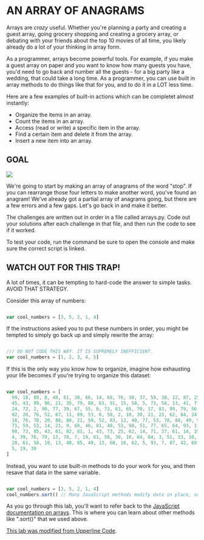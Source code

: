 # AN ARRAY OF ANAGRAMS

Arrays are *crazy* useful. Whether you're planning a party and creating a guest array, going grocery shopping and creating a grocery array, or debating with your friends about the top 10 movies of all time, you likely already do a lot of your thinking in array form.

As a programmer, arrays become powerful tools. For example, if you make a guest array on paper and you want to know how many guests you have, you'd need to go back and number all the guests - for a big party like a wedding, that could take a long time. As a programmer, you can use built in array methods to do things like that for you, and to do it in a LOT less time.

Here are a few examples of built-in actions which can be completet almost instantly:
* Organize the items in an array.
* Count the items in an array.
* Access (read or write) a specific item in the array.
* Find a certain item and delete it from the array.
* Insert a new item into an array.

## GOAL

![](https://cdn.glitch.com/bec6346d-f179-4fc3-99e3-46c0ecf8112a%2Fanagram.gif?v=1593185504495)

We're going to start by making an array of anagrams of the word "stop". If you can rearrange those four letters to make another word, you've found an anagram! We've already got a partial array of anagrams going, but there are a few errors and a few gaps. Let's go back in and make it better.

The challenges are written out in order in a file called arrays.py. Code out your solutions after each challenge in that file, and then run the code to see if it worked.  

To test your code, run the command be sure to open the console and make sure the correct script is linked.

## WATCH OUT FOR THIS TRAP!

A lot of times, it can be tempting to hard-code the answer to simple tasks. AVOID THAT STRATEGY.

Consider this array of numbers:

```js

var cool_numbers = [3, 5, 2, 1, 4]

```

If the instructions asked you to put these numbers in order, you might be tempted to simply go back up and simply rewrite the array:

```js

/// DO NOT CODE THIS WAY. IT IS SUPREMELY INEFFICIENT.
var cool_numbers = [1, 2, 3, 4, 5]

```

If this is the only way you know how to organize, imagine how exhausting your life becomes if you're trying to organize this dataset:

```js

var cool_numbers = [
  99, 18, 89, 8, 48, 61, 30, 66, 14, 68, 76, 38, 37, 59, 38, 12, 87, 25, 67, 53, 17, 23, 89,
  45, 43, 99, 96, 21, 35, 79, 88, 63, 91, 15, 58, 5, 73, 58, 13, 41, 77, 84, 31, 22, 57,
  24, 72, 2, 90, 77, 39, 67, 55, 0, 73, 61, 65, 70, 17, 83, 99, 79, 56, 32, 66, 12, 9,
  92, 20, 76, 52, 67, 11, 89, 53, 6, 58, 2, 10, 30, 21, 23, 62, 84, 24, 27, 48, 49, 90,
  18, 76, 78, 20, 88, 80, 21, 59, 52, 83, 12, 40, 77, 53, 78, 88, 49, 93, 39, 21, 42,
  71, 59, 53, 14, 21, 9, 68, 46, 81, 48, 53, 98, 51, 77, 65, 64, 93, 11, 73, 91, 31, 62,
  98, 73, 85, 43, 61, 82, 81, 1, 43, 73, 25, 62, 14, 71, 37, 61, 14, 35, 6, 12, 43, 73,
  4, 39, 76, 79, 13, 78, 7, 19, 61, 58, 30, 10, 84, 84, 3, 51, 33, 10, 15, 3, 44, 45,
  28, 61, 58, 10, 13, 40, 85, 49, 13, 60, 16, 62, 5, 93, 7, 87, 42, 69, 27, 22, 40,
  5, 19, 30
]

```

Instead, you want to use built-in methods to do your work for you, and then resave that data in the same variable.

```js

var cool_numbers = [3, 5, 2, 1, 4]
cool_numbers.sort() // Many JavaScript methods modify data in place, so this permanently sorts the array.

```

As you go through this lab, you'll want to refer back to the [JavaScript documentation on arrays](https://www.w3schools.com/jsref/jsref_obj_array.asp). This is where you can learn about other methods like ".sort()" that we used above.

[This lab was modified from Upperline Code](https://github.com/upperlinecode/anagrams-array-methods-javascript).